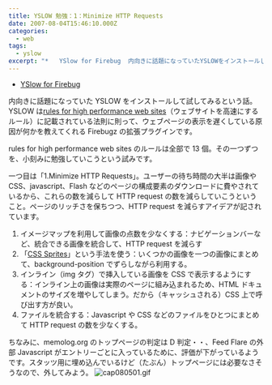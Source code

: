 ```yaml
---
title: YSLOW 勉強：1：Minimize HTTP Requests
date: 2007-08-04T15:46:10.000Z
categories:
  - web
tags:
  - yslow
excerpt: "*   YSlow for Firebug  内向きに話題になっていたYSLOWをインストールして試してみるという話。YSLOWはrules for high performance web sites（ウェブサイトを高速にするルール）に記載されている法則に則って、ウェブページの表示を遅くしている原因が何かを教えてくれるFirebugzの拡張プラグインです。"
---
```


- [YSlow for Firebug](http://developer.yahoo.com/yslow/)

内向きに話題になっていた YSLOW をインストールして試してみるという話。YSLOW は[rules for high performance web sites](http://developer.yahoo.com/performance/rules.html)（ウェブサイトを高速にするルール）に記載されている法則に則って、ウェブページの表示を遅くしている原因が何かを教えてくれる Firebugz の拡張プラグインです。

rules for high performance web sites のルールは全部で 13 個。その一つずつを、小刻みに勉強していこうという試みです。

一つ目は「1.Minimize HTTP Requests」。ユーザーの待ち時間の大半は画像や CSS、javascript、Flash などのページの構成要素のダウンロードに費やされているから、これらの数を減らして HTTP request の数を減らしていこうということ。ページのリッチさを保ちつつ、HTTP request を減らすアイデアが記されています。

1.  イメージマップを利用して画像の点数を少なくする：ナビゲーションバーなど、統合できる画像を統合して、HTTP request を減らす
2.  「[CSS Sprites](http://alistapart.com/articles/sprites)」という手法を使う：いくつかの画像を一つの画像にまとめて、background-position でずらしながら利用する。
3.  インライン（img タグ）で挿入している画像を CSS で表示するようにする：インライン上の画像は実際のページに組み込まれるため、HTML ドキュメントのサイズを増やしてしまう。だから（キャッシュされる）CSS 上で呼び出す方が良い。
4.  ファイルを統合する：Javascript や CSS などのファイルをひとつにまとめて HTTP request の数を少なくする。

ちなみに、memolog.org のトップページの判定は D 判定・・、Feed Flare の外部 Javascript がエントリーごとに入っているために、評価が下がっているようです。スタッツ用に埋め込んでいるけど（たぶん）トップページには必要なさそうなので、外してみよう。 ![cap080501.gif](/blog//assets/i/2007/08/cap080501.gif)
